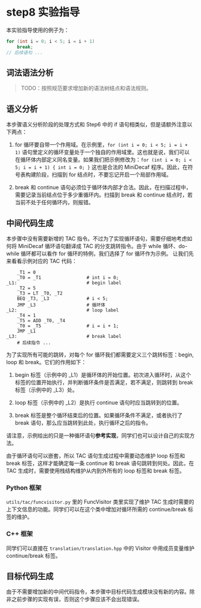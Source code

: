 # step8 实验指导

本实验指导使用的例子为：

```C
for (int i = 0; i < 5; i = i + 1)
    break;
// 后续语句 ...
```

## 词法语法分析

> TODO：按照规范要求增加新的语法树结点和语法规则。

## 语义分析

本步骤语义分析阶段的处理方式和 Step6 中的 if 语句相类似，但是请额外注意以下两点：

1. for 循环要自带一个作用域。在示例里，`for (int i = 0; i < 5; i = i + 1)` 语句里定义的循环变量处于一个独自的作用域里。这也就是说，我们可以在循环体内部定义同名变量。如果我们把示例修改为：`for (int i = 0; i < 5; i = i + 1) { int i = 0; }` 这也是合法的 MiniDecaf 程序。因此，在符号表构建阶段，扫描到 for 结点时，不要忘记开启一个局部作用域。

2. break 和 continue 语句必须位于循环体内部才合法。因此，在扫描过程中，需要记录当前结点位于多少重循环内。扫描到 break 和 continue 结点时，若当前不处于任何循环内，则报错。

## 中间代码生成

本步骤中没有需要新增的 TAC 指令。不过为了实现循环语句，需要仔细地考虑如何将 MiniDecaf 循环语句翻译成 TAC 的分支跳转指令。由于 while 循环、do-while 循环都可以看作 for 循环的特例，我们选择了 for 循环作为示例。
让我们先来看看示例对应的 TAC 代码：

```assembly
    _T1 = 0
    _T0 = _T1                 # int i = 0;
_L1:                          # begin label
    _T2 = 5
    _T3 = LT _T0, _T2
    BEQ _T3, _L3              # i < 5;
    JMP _L3                   # 循环体
_L2:                          # loop label
    _T4 = 1
    _T5 = ADD _T0, _T4
    _T0 = _T5                 # i = i + 1;
    JMP _L1
_L3:                          # break label
    # 后续指令 ...
```

为了实现所有可能的跳转，对每个 for 循环我们都需要定义三个跳转标签：begin, loop 和 break。它们的作用如下：

1. begin 标签（示例中的 _L1）是循环体的开始位置。初次进入循环时，从这个标签的位置开始执行，并判断循环条件是否满足，若不满足，则跳转到 break 标签（示例中的 _L3）处。

2. loop 标签（示例中的 _L2）是执行 continue 语句时应当跳转到的位置。

3. break 标签是整个循环结束后的位置。如果循环条件不满足，或者执行了 break 语句，那么应当跳转到此处，执行循环之后的指令。

请注意，示例给出的只是一种循环语句**参考实现**，同学们也可以设计自己的实现方法。

由于循环语句可以嵌套，所以 TAC 语句生成过程中需要动态维护 loop 标签和 break 标签，这样才能确定每一条 continue 和 break 语句跳转到何处。因此，在 TAC 生成时，需要使用栈结构维护从内到外所有的 loop 标签和 break 标签。

### Python 框架

`utils/tac/funcvisitor.py` 里的 FuncVisitor 类里实现了维护 TAC 生成时需要的上下文信息的功能。同学们可以在这个类中增加对循环所需的 continue/break 标签的维护。

### C++ 框架

同学们可以直接在 `translation/translation.hpp` 中的 Visitor 中用成员变量维护 continue/break 标签。

## 目标代码生成

由于不需要增加新的中间代码指令，本步骤中目标代码生成模块没有新的内容。除非之前步骤的实现有误，否则这个步骤应该不会出现错误。

